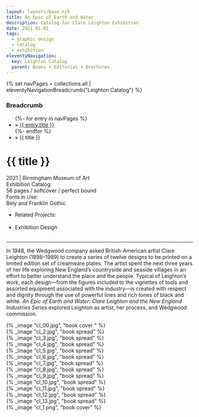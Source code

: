 ```yaml
---
layout: layouts/base.njk
title: An Epic of Earth and Water
description: Catalog for Clare Leighton Exhibition
date: 2021-01-01
tags:
  - graphic design
  - catalog
  - exhibition
eleventyNavigation:
  key: Leighton Catalog
  parent: Books + Editorial + Brochures
---
```

{% set navPages = collections.all | eleventyNavigationBreadcrumb("Leighton Catalog") %}
<div class="breadcrumb"><h3 class="visually-hidden">Breadcrumb</h3>
	<ul class="nav">{%- for entry in navPages %}
		<li class="nav-item"{% if entry.url == page.url %} class="active-breadcrumb"{% endif %}> » <a href="{{ entry.url }}">{{ entry.title }}</a></li>
      {%- endfor %}
	  <li class="nav-item"><active-breadcrumb>» {{ title }}</active-breadcrumb></li>
	</ul>
</div>
<div class="container">
  <div class="row"></div>
  <div class="row">
      <div class="col-4 col-4-md col-4-lg">
        <h1>{{ title }}</h1>
        <figcaption>2021 | Birmingham Museum of Art</figcaption>
        <figcaption>Exhibition Catalog</br>56 pages / softcover / perfect bound</figcaption>
        <figcaption>Fonts in Use:</br>Bely and Franklin Gothic</figcaption>
  			<ul class="nav"><li class="nav-item">Related Projects:</li></br>
  				<li class="nav-item">Exhibition Design</li></br>
	  		</ul>
        <hr>
		    <p>In 1948, the Wedgwood company asked British-American artist Clare Leighton (1898–1989) to create a series of twelve designs to be printed on a limited edition set of creamware plates. The artist spent the next three years of her life exploring New England’s countryside and seaside villages in an effort to better understand the place and the people. Typical of Leighton’s work, each design—from the figures included to the vignettes of tools and assorted equipment associated with the industry—is created with respect and dignity through the use of powerful lines and rich tones of black and white. <em>An Epic of Earth and Water: Clare Leighton and the New England Industries Series</em> explored Leighton as artist, her process, and Wedgwood commission.</p>
		</div>
    <div class="col"></div>
    <div class="col-6 col-6-md col-6-lg">{% _image "cl_00.jpg", "book cover " %}</div>
	</div>
    <div class="row">
        <div class="col">{% _image "cl_2.jpg", "book spread" %}</div>
        <div class="col">{% _image "cl_3.jpg", "book spread" %}</div>
    </div>
    <div class="row">
        <div class="col">{% _image "cl_4.jpg", "book spread" %}</div>
        <div class="col">{% _image "cl_5.jpg", "book spread" %}</div>
        <div class="col">{% _image "cl_6.jpg", "book spread" %}</div>
    </div>
    <div class="row">
        <div class="col">{% _image "cl_7.jpg", "book spread" %}</div>
        <div class="col">{% _image "cl_8.jpg", "book spread" %}</div>
    </div>
    <div class="row">
        <div class="col">{% _image "cl_9.jpg", "book spread" %}</div>
        <div class="col">{% _image "cl_10.jpg", "book spread" %}</div>
        <div class="col">{% _image "cl_11.jpg", "book spread" %}</div>
    </div>
    <div class="row">
        <div class="col">{% _image "cl_12.jpg", "book spread" %}</div>
        <div class="col">{% _image "cl_13.jpg", "book spread" %}</div>
    </div>
    <div class="row">
  	    <div class="col">{% _image "cl_1.png", "book cover" %}</div>
    </div>
</div>
